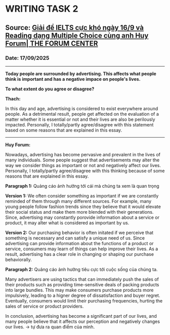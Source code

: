 # WRITING TASK 2

## Source: [Giải đề IELTS cực khó ngày 16/9 và Reading dạng Multiple Choice cùng anh Huy Forum| THE FORUM CENTER](https://www.youtube.com/watch?v=VYxyTprEL7w)

### Date: 17/09/2025
---

**Today people are surrounded by advertising. This affects what people think is important and has a negative impace on people's lives.**

**To what extent do you agree or disagree?**


**Thach:**

In this day and age, advertising is considered to exist everywhere around people. As a detrimental result, people get affected on the evaluation of a matter whether it is essential or not and their lives are also be perilously impacted. Personally, I totally/partly agree/disagree with this statement based on some reasons that are explained in this essay. 





---

**Huy Forum:**

Nowadays, advertising has become pervasive and prevalent in the lives of many individuals. Some people suggest that advertisements may alter the way we consider things as important or not and negatively affect our lives. Personally, I totally/partly agree/disagree with this thinking because of some reasons that are explained in this essay.

**Paragraph 1:** Quảng cáo ảnh hưởng tới cái mà chúng ta xem là quan trọng

**Version 1:** We often consider something as important if we are constantly reminded of them through many different sources. For example, many young people follow fashion trends since they believe that it would elevate their social status and make them more blended with their generations. Since, advertising may constantly porovide information about a service or product, it may alter what is considered as important by us.

**Version 2:** Our purchasing behavior is often initated if we perceive that something is necessary and can satisfy a unique need of us. Since advertising can provide information about the functions of a product or service, consumers may learn of things can help improve their lives. As a result, advertising has a clear role in changing or shaping our purchase behaviorally.

**Paragraph 2:** Quảng cáo ảnh hưởng tiêu cực tới cuộc sống của chúng ta.

Many advertisers are using tactics that can immediately push the sales of their products such as providing time-sensitive deals of packing products into large bundles. This may make consumers purchase products more impulsively, leading to a higner degree of dissatisfaction and buyer regret. Eventually, consumers would limit their purchasing frequencies, hurting the sales of service or product providers.

In conclusion, advertising has become a significant part of our lives, and many people believe that it affects our perception and negatively changes our lives. -> tự đưa ra quan điểm của mình. 